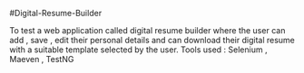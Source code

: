 #Digital-Resume-Builder 

To test a web application called digital resume builder where the user can add , save , edit their personal details and can download their digital resume with a suitable template selected by the user.
Tools used : Selenium , Maeven , TestNG
